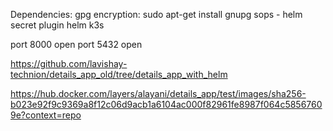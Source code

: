 

Dependencies: 
gpg encryption:  sudo apt-get install gnupg
sops - helm secret plugin
helm 
k3s

port 8000 open
port 5432 open



https://github.com/lavishay-technion/details_app_old/tree/details_app_with_helm



https://hub.docker.com/layers/alayani/details_app/test/images/sha256-b023e92f9c9369a8f12c06d9acb1a6104ac000f82961fe8987f064c58567609e?context=repo